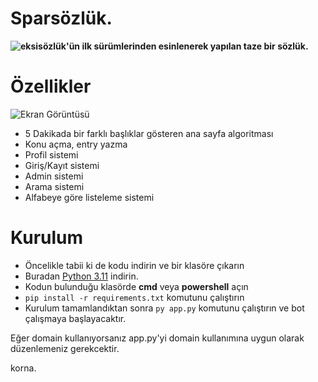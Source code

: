 Sparsözlük.
=========================
**![eksisözlük](https://eksisozluk.com)'ün ilk sürümlerinden esinlenerek yapılan taze bir sözlük.**


# Özellikler
![Ekran Görüntüsü](images/ss1.png)
* 5 Dakikada bir farklı başlıklar gösteren ana sayfa algoritması
* Konu açma, entry yazma
* Profil sistemi
* Giriş/Kayıt sistemi
* Admin sistemi
* Arama sistemi
* Alfabeye göre listeleme sistemi

# Kurulum
* Öncelikle tabii ki de kodu indirin ve bir klasöre çıkarın
* Buradan [Python 3.11](https://www.python.org/downloads/) indirin.
* Kodun bulunduğu klasörde **cmd** veya **powershell** açın
* `pip install -r requirements.txt` komutunu çalıştırın
* Kurulum tamamlandıktan sonra `py app.py` komutunu çalıştırın ve bot çalışmaya başlayacaktır.

Eğer domain kullanıyorsanız app.py'yi domain kullanımına uygun olarak düzenlemeniz gerekcektir.

korna.
